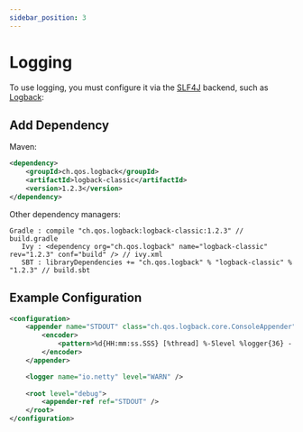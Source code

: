 ```yaml
---
sidebar_position: 3
---
```

# Logging

To use logging, you must configure it via the [SLF4J](http://www.slf4j.org/) backend, such as
[Logback](http://logback.qos.ch/):

## Add Dependency

Maven:
```xml title="pom.xml"
<dependency>
    <groupId>ch.qos.logback</groupId>
    <artifactId>logback-classic</artifactId>
    <version>1.2.3</version>
</dependency>
```

Other dependency managers:
```
Gradle : compile "ch.qos.logback:logback-classic:1.2.3" // build.gradle 
   Ivy : <dependency org="ch.qos.logback" name="logback-classic" rev="1.2.3" conf="build" /> // ivy.xml
   SBT : libraryDependencies += "ch.qos.logback" % "logback-classic" % "1.2.3" // build.sbt
```

## Example Configuration
```xml title="logback.xml"
<configuration>
    <appender name="STDOUT" class="ch.qos.logback.core.ConsoleAppender">
        <encoder>
            <pattern>%d{HH:mm:ss.SSS} [%thread] %-5level %logger{36} - %msg%n</pattern>
        </encoder>
    </appender>

    <logger name="io.netty" level="WARN" />
    
    <root level="debug">
        <appender-ref ref="STDOUT" />
    </root>
</configuration>
```
